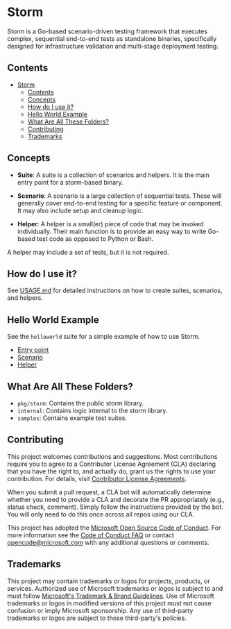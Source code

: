 # Storm

Storm is a Go-based scenario-driven testing framework that executes complex,
sequential end-to-end tests as standalone binaries, specifically designed for
infrastructure validation and multi-stage deployment testing.

## Contents

- [Storm](#storm)
  - [Contents](#contents)
  - [Concepts](#concepts)
  - [How do I use it?](#how-do-i-use-it)
  - [Hello World Example](#hello-world-example)
  - [What Are All These Folders?](#what-are-all-these-folders)
  - [Contributing](#contributing)
  - [Trademarks](#trademarks)

## Concepts

- **Suite**: A suite is a collection of scenarios and helpers. It is the main
  entry point for a storm-based binary.

- **Scenario**: A scenario is a large collection of sequential tests. These will
  generally cover end-to-end testing for a specific feature or component. It may
  also include setup and cleanup logic.

- **Helper**: A helper is a small(er) piece of code that may be invoked
  individually. Their main function is to provide an easy way to write Go-based
  test code as opposed to Python or Bash.

A helper may include a set of tests, but it is not required.

## How do I use it?

See [USAGE.md](USAGE.md) for detailed instructions on how to create
suites, scenarios, and helpers.

## Hello World Example

See the `helloworld` suite for a simple example of how to use Storm.

- [Entry point](samples/helloworld/cmd/storm-helloworld/main.go)
- [Scenario](samples/helloworld/testsuite/scenario.go)
- [Helper](samples/helloworld/testsuite/helper.go)

## What Are All These Folders?

- `pkg/storm`: Contains the public storm library.
- `internal`: Contains logic internal to the storm library.
- `samples`: Contains example test suites.

## Contributing

This project welcomes contributions and suggestions. Most contributions require
you to agree to a Contributor License Agreement (CLA) declaring that you have
the right to, and actually do, grant us the rights to use your contribution. For
details, visit
[Contributor License Agreements](https://cla.opensource.microsoft.com).

When you submit a pull request, a CLA bot will automatically determine whether
you need to provide a CLA and decorate the PR appropriately (e.g., status check,
comment). Simply follow the instructions provided by the bot. You will only need
to do this once across all repos using our CLA.

This project has adopted the
[Microsoft Open Source Code of Conduct](https://opensource.microsoft.com/codeofconduct/).
For more information see the
[Code of Conduct FAQ](https://opensource.microsoft.com/codeofconduct/faq/) or
contact [opencode@microsoft.com](mailto:opencode@microsoft.com) with any
additional questions or comments.

## Trademarks

This project may contain trademarks or logos for projects, products, or
services. Authorized use of Microsoft trademarks or logos is subject to and must
follow
[Microsoft's Trademark & Brand Guidelines](https://www.microsoft.com/legal/intellectualproperty/trademarks/usage/general).
Use of Microsoft trademarks or logos in modified versions of this project must
not cause confusion or imply Microsoft sponsorship. Any use of third-party
trademarks or logos are subject to those third-party's policies.
